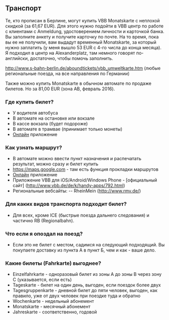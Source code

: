 ## Транспорт

Те, кто прописан в Берлине, могут купить VBB Monatskarte с неплохой скидкой (за 61,67 EUR). Для этого нужно подойти в VBB центр по работе с клиентами с Anmeldung, удостоверением личности и карточкой банка. Вы заполните анкету и получите карточку по почте. На то время, пока вы ее не получили, вам выдадут временный Monatskarte, за который нужно заплатить (у меня вышло 53 EUR с 4-го числа до конца месяца). Я подходил в центр на Alexanderplatz, там немного говорят по-английски, достаточно, чтобы помочь заполнить.

http://www.s-bahn-berlin.de/aboundtickets/vbb_umweltkarte.htm (любые региональные поезда, на все направления по Германии)

Также можно купить Monatskarte в обычном автомате по продаже билетов. Но за 81,00 EUR (зона AB, февраль 2016).

### Где купить билет?
- У водителя автобуса
- В автомате на остановке или вокзале
- В кассе вокзала (будет подороже)
- В автомате в трамвае (принимает только монеты)
- [Онлайн](http://www.bvg.de/de/Fahrinfo/Jederzeit-mobil) приложение

### Как узнать маршрут?
- В автомате можно ввести пункт назначения и распечатать результат, можно сразу и билет купить
- https://maps.google.com - там есть функция прокладки маршрутов
- [Онлайн](http://www.bvg.de/de/Fahrinfo/Jederzeit-mobil) приложение
- Приложение VBB для iOS/Android/Windows Phone - [официальный сайт] (http://www.vbb.de/de/k/handy-apps/792.html)
- Региональные вебсайты:
-- RheinMein (http://www.rmv.de/)


### Для каких видов транспорта подходит билет?
- Для всех, кроме ICE (быстрые поезда дальнего следования) и частично RB (Regionalbahn).

### Что если я опоздал на поезд?
- Если это не билет с местом, садимся на следующий подходящий. Вы покупаете доставку из пункта А в пункт Б, чем и как - ваше дело.

### Какие билеты (Fahrkarte) выгоднее?
- Einzelfahrkarte - одноразовый билет из зоны A до зоны B через зону C (указывается, если есть)
- Tageskarte - билет на один день, выгоден, если поездок более двух
- Tagesgruppenkarte - дневной билет до пяти человек, выгоден, как правило, уже от двух человек при поездке туда и обратно
- Wochenkarte - недельный абонемент
- Monatskarte - месячный абонемент
- Jahreskarte - соответственно, годовой
